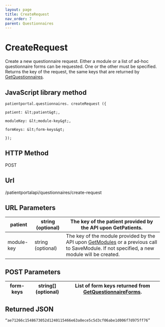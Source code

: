 ```yaml
---
layout: page
title: CreateRequest
nav_order: 7
parent: Questionnaires
---
```


# CreateRequestCreate a new questionnaire request. Either a module or a list of ad-hoc questionnaire forms can be requested. One or the other must be specified. Returns the key of the request, the same keys that are returned by [GetQuestionnaires](#_GetQuestionnaires).## JavaScript library method```patientportal.questionnaires. createRequest ({patient: &lt;patient&gt;,moduleKey: &lt;module-key&gt;,formKeys: &lt;form-keys&gt;});```## HTTP MethodPOST## ****Url****/patientportalapi/questionnaires/create-request## URL Parameters| patient | string (optional) | The key of the patient provided by the API upon GetPatients. || --- | --- | --- || module-key | string (optional) | The key of the module provided by the API upon [GetModules](#_GetModules) or a previous call to SaveModule. If not specified, a new module will be created. |## POST Parameters| form-keys | string\[\] (optional) | List of form keys returned from [GetQuestionnaireForms](#_GetQuestionnaireForms). || --- | --- | --- |## Returned JSON```“ae71266c1548673052d1240115466e63a8ece5c5d3cf06abe1d006f7d975ff76”```